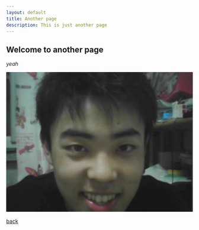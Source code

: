 ```yaml
---
layout: default
title: Another page
description: This is just another page
---
```


## Welcome to another page

_yeah_
<center>
<img src='img/ww.jpg'>
</center>

[back](./)

